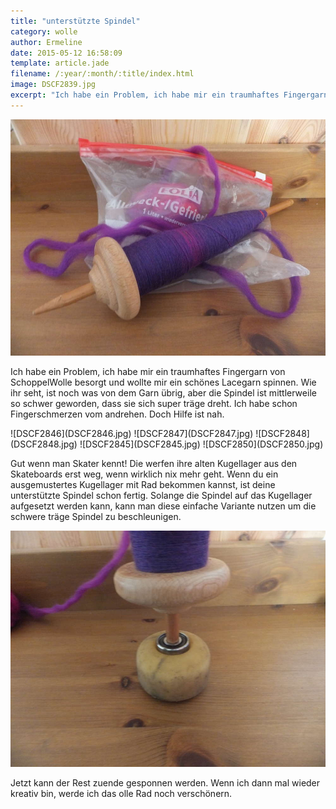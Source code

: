 ```yaml
---
title: "unterstützte Spindel"
category: wolle
author: Ermeline
date: 2015-05-12 16:58:09
template: article.jade
filename: /:year/:month/:title/index.html
image: DSCF2839.jpg
excerpt: "Ich habe ein Problem, ich habe mir ein traumhaftes Fingergarn von SchoppelWolle besorgt und wollte mir ein schönes Lacegarn spinnen. "
---
```


![DSCF2839](DSCF2839.jpg)

Ich habe ein Problem, ich habe mir ein traumhaftes Fingergarn von SchoppelWolle besorgt und wollte mir ein schönes Lacegarn spinnen. Wie ihr seht, ist noch was von dem Garn übrig, aber die Spindel ist mittlerweile so schwer geworden, dass sie sich super träge dreht. Ich habe schon Fingerschmerzen vom andrehen. Doch Hilfe ist nah.

<div class="slideshow_landscape">
![DSCF2846](DSCF2846.jpg)
![DSCF2847](DSCF2847.jpg)
![DSCF2848](DSCF2848.jpg)
![DSCF2845](DSCF2845.jpg)
![DSCF2850](DSCF2850.jpg)
</div>

Gut wenn man Skater kennt! Die werfen ihre alten Kugellager aus den Skateboards erst weg, wenn wirklich nix mehr geht. Wenn du ein ausgemustertes Kugellager mit Rad bekommen kannst, ist deine unterstützte Spindel schon fertig. Solange die Spindel auf das Kugellager aufgesetzt werden kann, kann man diese einfache Variante nutzen um die schwere träge Spindel zu beschleunigen.

![DSCF2851](DSCF2851.jpg)

Jetzt kann der Rest zuende gesponnen werden. Wenn ich dann mal wieder kreativ bin, werde ich das olle Rad noch verschönern.
